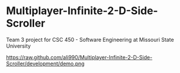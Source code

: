 # Multiplayer-Infinite-2-D-Side-Scroller
Team 3 project for CSC 450 - Software Engineering at Missouri State University

https://raw.github.com/ali990/Multiplayer-Infinite-2-D-Side-Scroller/development/demo.png